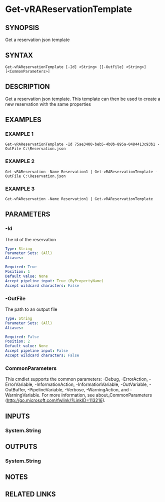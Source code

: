 # Get-vRAReservationTemplate

## SYNOPSIS
Get a reservation json template

## SYNTAX

```
Get-vRAReservationTemplate [-Id] <String> [[-OutFile] <String>] [<CommonParameters>]
```

## DESCRIPTION
Get a reservation json template.
This template can then be used to create a new reservation with the same properties

## EXAMPLES

### EXAMPLE 1
```
Get-vRAReservationTemplate -Id 75ae3400-beb5-4b0b-895a-0484413c93b1 -OutFile C:\Reservation.json
```

### EXAMPLE 2
```
Get-vRAReservation -Name Reservation1 | Get-vRAReservationTemplate -OutFile C:\Reservation.json
```

### EXAMPLE 3
```
Get-vRAReservation -Name Reservation1 | Get-vRAReservationTemplate
```

## PARAMETERS

### -Id
The id of the reservation

```yaml
Type: String
Parameter Sets: (All)
Aliases:

Required: True
Position: 1
Default value: None
Accept pipeline input: True (ByPropertyName)
Accept wildcard characters: False
```

### -OutFile
The path to an output file

```yaml
Type: String
Parameter Sets: (All)
Aliases:

Required: False
Position: 2
Default value: None
Accept pipeline input: False
Accept wildcard characters: False
```

### CommonParameters
This cmdlet supports the common parameters: -Debug, -ErrorAction, -ErrorVariable, -InformationAction, -InformationVariable, -OutVariable, -OutBuffer, -PipelineVariable, -Verbose, -WarningAction, and -WarningVariable.
For more information, see about_CommonParameters (http://go.microsoft.com/fwlink/?LinkID=113216).

## INPUTS

### System.String

## OUTPUTS

### System.String

## NOTES

## RELATED LINKS
